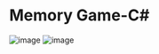 # Memory Game-C#
![image](https://user-images.githubusercontent.com/78749321/135668279-9c590ebe-c842-4f0a-8571-f67b0c22612b.png)
![image](https://user-images.githubusercontent.com/78749321/135668412-90189d95-3538-438b-834f-a9147a3bbb8b.png)

